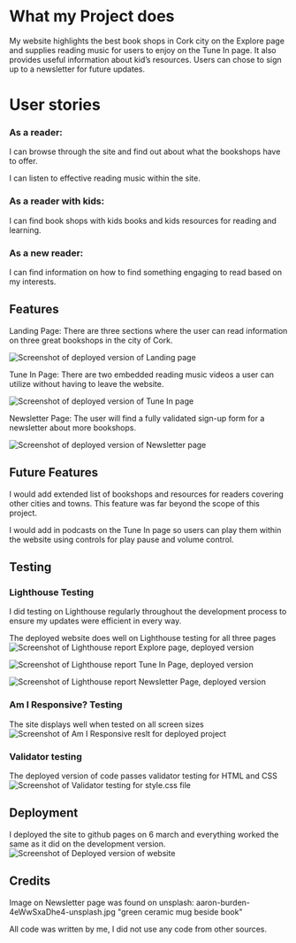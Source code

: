 # What my Project does 
My website highlights the best book shops in Cork city on the Explore page and supplies reading music for users to enjoy on the Tune In page. 
It also provides useful information about kid’s resources. 
Users can chose to sign up to a newsletter for future updates.

# User stories 
### As a reader: 

I can browse through the site and find out about what the bookshops have to offer. 

I can listen to effective reading music within the site.

### As a reader with kids: 

I can find book shops with kids books and kids resources for reading and learning.

### As a new reader: 

I can find information on how to find something engaging to read based on my interests.

## Features

Landing Page: There are three sections where the user can read information on three great bookshops in the city of Cork.

![Screenshot of deployed version of Landing page](assets/images/Screenshot%202024-03-07%20180604.png)

Tune In Page: There are two embedded reading music videos a user can utilize without having to leave the website.

![Screenshot of deployed version of Tune In page](assets/images/Screenshot%202024-03-07%20180631.png)

Newsletter Page: The user will find a fully validated sign-up form for a newsletter about more bookshops.

![Screenshot of deployed version of Newsletter page](assets/images/Screenshot%202024-03-07%20180701.png)

## Future Features 
I would add extended list of bookshops and resources for readers covering other cities and towns. This feature was far beyond the scope of this project. 

I would add in podcasts on the Tune In page so users can play them within the website using controls for play pause and volume control.


## Testing 
### Lighthouse Testing
I did testing on Lighthouse regularly throughout the development process to ensure my updates were efficient in every way.

The deployed website does well on Lighthouse testing for all three pages
![Screenshot of Lighthouse report Explore page, deployed version](assets/images/Screenshot%202024-03-07%20155029.png)

![Screenshot of Lighthouse report Tune In Page, deployed version](assets/images/Screenshot%202024-03-07%20155232.png)

![Screenshot of Lighthouse report Newsletter Page, deployed version](assets/images/Screenshot%202024-03-07%20155640.png)

### Am I Responsive? Testing
The site displays well when tested on all screen sizes
![Screenshot of Am I Responsive reslt for deployed project](assets/images/Screenshot%202024-03-07%20154858.png)

### Validator testing
The deployed version of code passes validator testing for HTML and CSS
![Screenshot of Validator testing for style.css file](assets/images/Screenshot%202024-03-07%20160214.png)

## Deployment
I deployed the site to github pages on 6 march and everything worked the same as it did on the development version.
![Screenshot of Deployed version of website](assets/images/Screenshot%202024-03-07%20172254.png)

## Credits
Image on Newsletter page was found on unsplash: aaron-burden-4eWwSxaDhe4-unsplash.jpg "green ceramic mug beside book"

All code was written by me, I did not use any code from other sources.